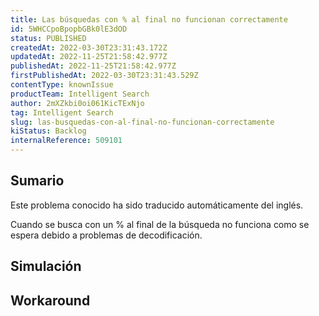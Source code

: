 ```yaml
---
title: Las búsquedas con % al final no funcionan correctamente
id: 5WHCCpoBpopbGBk0lE3dOD
status: PUBLISHED
createdAt: 2022-03-30T23:31:43.172Z
updatedAt: 2022-11-25T21:58:42.977Z
publishedAt: 2022-11-25T21:58:42.977Z
firstPublishedAt: 2022-03-30T23:31:43.529Z
contentType: knownIssue
productTeam: Intelligent Search
author: 2mXZkbi0oi061KicTExNjo
tag: Intelligent Search
slug: las-busquedas-con-al-final-no-funcionan-correctamente
kiStatus: Backlog
internalReference: 509101
---
```


## Sumario

<div class="alert alert-info">
  <p>Este problema conocido ha sido traducido automáticamente del inglés.</p>
</div>


Cuando se busca con un % al final de la búsqueda no funciona como se espera debido a problemas de decodificación.



## Simulación



## Workaround




